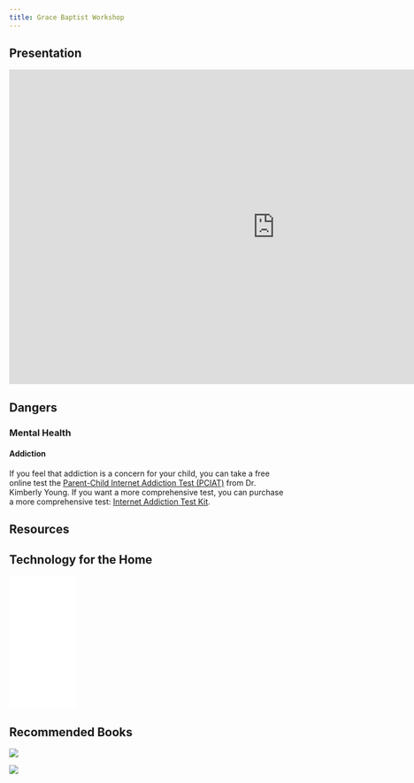```yaml
---
title: Grace Baptist Workshop
---
```


## Presentation

<iframe src="https://docs.google.com/presentation/d/e/2PACX-1vSUjQ1DACNhBb5_5TpJdKFJDWw3Ff0NBhTaf-08PukHYRw9HIHJbhie06UgWGEJiaIeohpnDbbg4hL-/embed?start=false&loop=false&delayms=60000" frameborder="0" width="960" height="569" allowfullscreen="true" mozallowfullscreen="true" webkitallowfullscreen="true"></iframe>

## Dangers

### Mental Health

#### Addiction

If you feel that addiction is a concern for your child, you can take a free online test the [Parent-Child Internet Addiction Test (PCIAT)](http://netaddiction.com/parent-child-internet-addiction-test/) from Dr. Kimberly Young. If you want a more comprehensive test, you can purchase a more comprehensive test: [Internet Addiction Test Kit](https://www.stoeltingco.com/internet-addiction-test-kit-iat-kit.html).

## Resources

## Technology for the Home

<iframe style="width:120px;height:240px;" marginwidth="0" marginheight="0" scrolling="no" frameborder="0" src="//ws-na.amazon-adsystem.com/widgets/q?ServiceVersion=20070822&OneJS=1&Operation=GetAdHtml&MarketPlace=US&source=ss&ref=as_ss_li_til&ad_type=product_link&tracking_id=digitalpare09-20&marketplace=amazon&region=US&placement=B019RC1EI8&asins=B019RC1EI8&linkId=b4af7653835ceb9d7037d04211170a78&show_border=true&link_opens_in_new_window=true"></iframe>

## Recommended Books

<a href="https://www.amazon.com/Tech-Wise-Family-Everyday-Putting-Technology/dp/0801018668/ref=as_li_ss_il?ie=UTF8&qid=1518116422&sr=8-1&keywords=techwise+family&linkCode=li2&tag=digitalpare09-20&linkId=f40ad0d5f1124c3c5d0c5819ccbd10aa" target="_blank"><img border="0" src="//ws-na.amazon-adsystem.com/widgets/q?_encoding=UTF8&ASIN=0801018668&Format=_SL160_&ID=AsinImage&MarketPlace=US&ServiceVersion=20070822&WS=1&tag=digitalpare09-20" ></a><img src="https://ir-na.amazon-adsystem.com/e/ir?t=digitalpare09-20&l=li2&o=1&a=0801018668" width="1" height="1" border="0" alt="" style="border:none !important; margin:0px !important;" />

<a href="https://www.amazon.com/Ways-Your-Phone-Changing-You/dp/1433552434/ref=as_li_ss_il?ie=UTF8&qid=1518181789&sr=8-1&keywords=12+ways+your+phone+is+changing+you&linkCode=li2&tag=digitalpare09-20&linkId=419b48f22ddc295ad1c7ad266d2b1dcd" target="_blank"><img border="0" src="//ws-na.amazon-adsystem.com/widgets/q?_encoding=UTF8&ASIN=1433552434&Format=_SL160_&ID=AsinImage&MarketPlace=US&ServiceVersion=20070822&WS=1&tag=digitalpare09-20" ></a><img src="https://ir-na.amazon-adsystem.com/e/ir?t=digitalpare09-20&l=li2&o=1&a=1433552434" width="1" height="1" border="0" alt="" style="border:none !important; margin:0px !important;" />